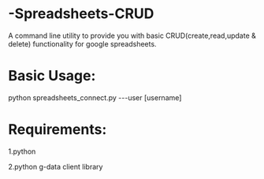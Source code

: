 -Spreadsheets-CRUD
==================

A command line utility to provide you with basic CRUD(create,read,update &amp; delete) functionality for google spreadsheets.




Basic Usage:
==================

python spreadsheets_connect.py  ---user [username]


Requirements:
==================

1.python

2.python g-data client library
 

